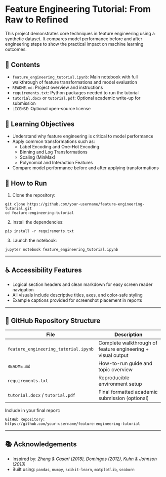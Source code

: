 # Feature Engineering Tutorial: From Raw to Refined

This project demonstrates core techniques in feature engineering using a synthetic dataset. It compares model performance before and after engineering steps to show the practical impact on machine learning outcomes.

## 📁 Contents

- `feature_engineering_tutorial.ipynb`: Main notebook with full walkthrough of feature transformations and model evaluation
- `README.md`: Project overview and instructions
- `requirements.txt`: Python packages needed to run the tutorial
- `tutorial.docx` or `tutorial.pdf`: Optional academic write-up for submission
- `LICENSE`: Optional open-source license

## 🧠 Learning Objectives

- Understand why feature engineering is critical to model performance
- Apply common transformations such as:
  - Label Encoding and One-Hot Encoding
  - Binning and Log Transformations
  - Scaling (MinMax)
  - Polynomial and Interaction Features
- Compare model performance before and after applying transformations

## 🚀 How to Run

1. Clone the repository:
```
git clone https://github.com/your-username/feature-engineering-tutorial.git
cd feature-engineering-tutorial
```

2. Install the dependencies:
```
pip install -r requirements.txt
```

3. Launch the notebook:
```
jupyter notebook feature_engineering_tutorial.ipynb
```

---

## ♿ Accessibility Features

- Logical section headers and clean markdown for easy screen reader navigation
- All visuals include descriptive titles, axes, and color-safe styling
- Example captions provided for screenshot placement in reports

---

## 🔗 GitHub Repository Structure

| File                                      | Description                                                    |
|-------------------------------------------|----------------------------------------------------------------|
| `feature_engineering_tutorial.ipynb`      | Complete walkthrough of feature engineering + visual output    |
| `README.md`                               | How-to-run guide and topic overview                            |
| `requirements.txt`                        | Reproducible environment setup                                 |
| `tutorial.docx` / `tutorial.pdf`          | Final formatted academic submission (optional)                 |

Include in your final report:
```
GitHub Repository:
https://github.com/your-username/feature-engineering-tutorial
```

---

## 📚 Acknowledgements

- Inspired by: *Zheng & Casari (2018), Domingos (2012), Kuhn & Johnson (2013)*
- Built using: `pandas`, `numpy`, `scikit-learn`, `matplotlib`, `seaborn`
